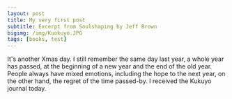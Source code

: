```yaml
---
layout: post
title: My very first post
subtitle: Excerpt from Soulshaping by Jeff Brown
bigimg: /img/Kuokuyo.JPG
tags: [books, test]
---
```


It's another Xmas day. I still remember the same day last year, a whole year has passed, at the beginning of a new year and the end of the old year. People always have mixed emotions, including the hope to the next year, on the other hand, the regret of the time passed-by.
I received the Kukuyo journal today.
